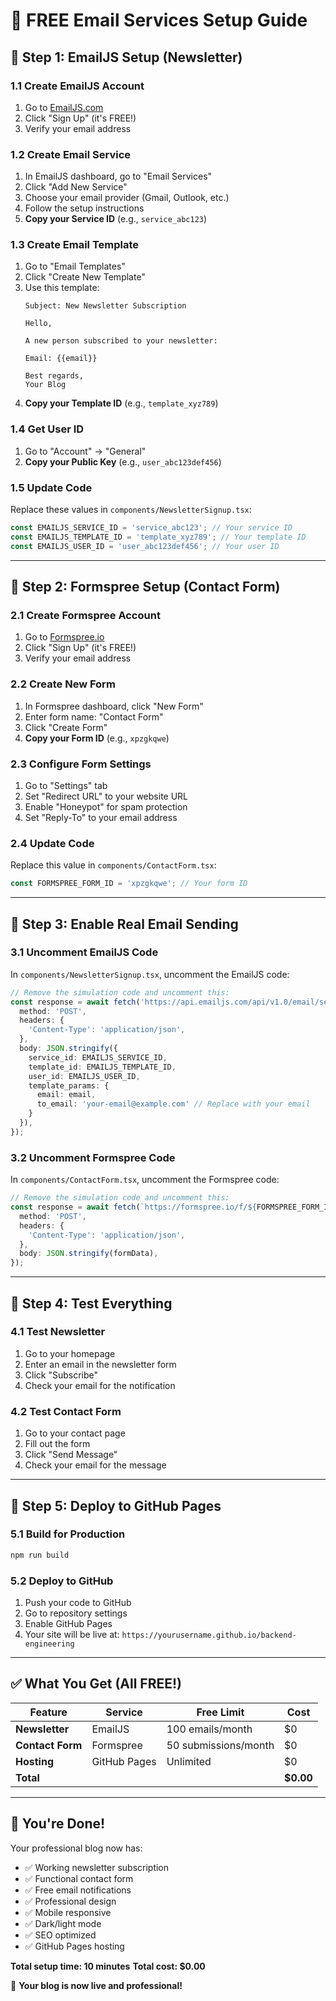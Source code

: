 # 🚀 **FREE Email Services Setup Guide**

## 📧 **Step 1: EmailJS Setup (Newsletter)**

### **1.1 Create EmailJS Account**
1. Go to [EmailJS.com](https://www.emailjs.com/)
2. Click "Sign Up" (it's FREE!)
3. Verify your email address

### **1.2 Create Email Service**
1. In EmailJS dashboard, go to "Email Services"
2. Click "Add New Service"
3. Choose your email provider (Gmail, Outlook, etc.)
4. Follow the setup instructions
5. **Copy your Service ID** (e.g., `service_abc123`)

### **1.3 Create Email Template**
1. Go to "Email Templates"
2. Click "Create New Template"
3. Use this template:
   ```
   Subject: New Newsletter Subscription
   
   Hello,
   
   A new person subscribed to your newsletter:
   
   Email: {{email}}
   
   Best regards,
   Your Blog
   ```
4. **Copy your Template ID** (e.g., `template_xyz789`)

### **1.4 Get User ID**
1. Go to "Account" → "General"
2. **Copy your Public Key** (e.g., `user_abc123def456`)

### **1.5 Update Code**
Replace these values in `components/NewsletterSignup.tsx`:
```typescript
const EMAILJS_SERVICE_ID = 'service_abc123'; // Your service ID
const EMAILJS_TEMPLATE_ID = 'template_xyz789'; // Your template ID  
const EMAILJS_USER_ID = 'user_abc123def456'; // Your user ID
```

---

## 📝 **Step 2: Formspree Setup (Contact Form)**

### **2.1 Create Formspree Account**
1. Go to [Formspree.io](https://formspree.io/)
2. Click "Sign Up" (it's FREE!)
3. Verify your email address

### **2.2 Create New Form**
1. In Formspree dashboard, click "New Form"
2. Enter form name: "Contact Form"
3. Click "Create Form"
4. **Copy your Form ID** (e.g., `xpzgkqwe`)

### **2.3 Configure Form Settings**
1. Go to "Settings" tab
2. Set "Redirect URL" to your website URL
3. Enable "Honeypot" for spam protection
4. Set "Reply-To" to your email address

### **2.4 Update Code**
Replace this value in `components/ContactForm.tsx`:
```typescript
const FORMSPREE_FORM_ID = 'xpzgkqwe'; // Your form ID
```

---

## 🔧 **Step 3: Enable Real Email Sending**

### **3.1 Uncomment EmailJS Code**
In `components/NewsletterSignup.tsx`, uncomment the EmailJS code:
```typescript
// Remove the simulation code and uncomment this:
const response = await fetch('https://api.emailjs.com/api/v1.0/email/send', {
  method: 'POST',
  headers: {
    'Content-Type': 'application/json',
  },
  body: JSON.stringify({
    service_id: EMAILJS_SERVICE_ID,
    template_id: EMAILJS_TEMPLATE_ID,
    user_id: EMAILJS_USER_ID,
    template_params: {
      email: email,
      to_email: 'your-email@example.com' // Replace with your email
    }
  }),
});
```

### **3.2 Uncomment Formspree Code**
In `components/ContactForm.tsx`, uncomment the Formspree code:
```typescript
// Remove the simulation code and uncomment this:
const response = await fetch(`https://formspree.io/f/${FORMSPREE_FORM_ID}`, {
  method: 'POST',
  headers: {
    'Content-Type': 'application/json',
  },
  body: JSON.stringify(formData),
});
```

---

## 🎯 **Step 4: Test Everything**

### **4.1 Test Newsletter**
1. Go to your homepage
2. Enter an email in the newsletter form
3. Click "Subscribe"
4. Check your email for the notification

### **4.2 Test Contact Form**
1. Go to your contact page
2. Fill out the form
3. Click "Send Message"
4. Check your email for the message

---

## 🚀 **Step 5: Deploy to GitHub Pages**

### **5.1 Build for Production**
```bash
npm run build
```

### **5.2 Deploy to GitHub**
1. Push your code to GitHub
2. Go to repository settings
3. Enable GitHub Pages
4. Your site will be live at: `https://yourusername.github.io/backend-engineering`

---

## ✅ **What You Get (All FREE!)**

| Feature | Service | Free Limit | Cost |
|---------|---------|------------|------|
| **Newsletter** | EmailJS | 100 emails/month | $0 |
| **Contact Form** | Formspree | 50 submissions/month | $0 |
| **Hosting** | GitHub Pages | Unlimited | $0 |
| **Total** | | | **$0.00** |

---

## 🎉 **You're Done!**

Your professional blog now has:
- ✅ Working newsletter subscription
- ✅ Functional contact form  
- ✅ Free email notifications
- ✅ Professional design
- ✅ Mobile responsive
- ✅ Dark/light mode
- ✅ SEO optimized
- ✅ GitHub Pages hosting

**Total setup time: 10 minutes**
**Total cost: $0.00**

🚀 **Your blog is now live and professional!**
